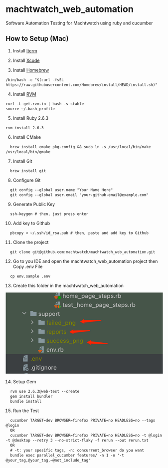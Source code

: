 # machtwatch_web_automation
Software Automation Testing for Machtwatch using ruby and cucumber

## How to Setup (Mac)

1. Install [Iterm](https://iterm2.com/downloads.html)


2. Install [Xcode](https://apps.apple.com/us/app/xcode/id497799835?mt=12)


3. Install [Homebrew](https://brew.sh/)

  ```
  /bin/bash -c "$(curl -fsSL https://raw.githubusercontent.com/Homebrew/install/HEAD/install.sh)"
  ```

4. Install [RVM](https://rvm.io/)

  ```
  curl -L get.rvm.io | bash -s stable
  source ~/.bash_profile
  ```

5. Install Ruby 2.6.3

  ```
  rvm install 2.6.3
  ```

6. Install CMake

  ```
    brew install cmake pkg-config && sudo ln -s /usr/local/bin/make /usr/local/bin/gmake
  ```

7. Install Git

  ```
    brew install git
  ```

8. Configure Git

  ```
    git config --global user.name "Your Name Here"
    git config --global user.email "your-github-email@example.com"
  ```

9. Generate Public Key

  ```
    ssh-keygen # then, just press enter
  ```

10. Add key to Github

  ```
    pbcopy < ~/.ssh/id_rsa.pub # then, paste and add key to Github
  ```

11. Clone the project

  ```
    git clone git@github.com:machtwatch/machtwatch_web_automation.git
  ```

12. Go to you IDE and open the machtwatch_web_automation project then Copy .env File

  ```
    cp env.sample .env
  ```

13. Create this folder in the machtwatch_web_automation

![img.png](img_support_folder.png)

14. Setup Gem

  ```
    rvm use 2.6.3@web-test --create
    gem install bundler
    bundle install
  ```

15. Run the Test

  ```
    cucumber TARGET=dev BROWSER=firefox PRIVATE=no HEADLESS=no --tags @login
    OR
    cucumber TARGET=dev BROWSER=firefox PRIVATE=no HEADLESS=no -t @login -t @desktop --retry 3 --no-strict-flaky -f rerun --out rerun.txt
    OR
    # -t: your spesific tags, -n: concurrent_browser do you want
    bundle exec parallel_cucumber features/ -n 1 -o '-t @your_tag,@your_tag,~@not_include_tag'
  ```
